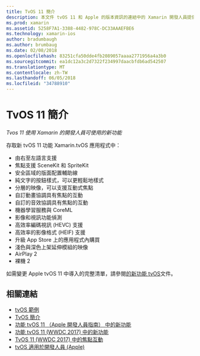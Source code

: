 ```yaml
---
title: TvOS 11 簡介
description: 本文件 tvOS 11 和 Apple 的版本資訊的連結中的 Xamarin 開發人員提供可用的新功能的簡短概觀。
ms.prod: xamarin
ms.assetid: 5258F7A1-3388-4482-978C-DC33AAAEFBE6
ms.technology: xamarin-ios
author: bradumbaugh
ms.author: brumbaug
ms.date: 02/08/2018
ms.openlocfilehash: 83251cfa50dde4fb2089057aaaa2771956a4a3b0
ms.sourcegitcommit: ea1dc12a3c2d7322f234997daacbfdb6ad542507
ms.translationtype: MT
ms.contentlocale: zh-TW
ms.lasthandoff: 06/05/2018
ms.locfileid: "34788910"
---
```

# <a name="introduction-to-tvos-11"></a>TvOS 11 簡介

_Tvos 11 使用 Xamarin 的開發人員可使用的新功能_

存取新 tvOS 11 功能 Xamarin.tvOS 應用程式中：

- 由右至左語言支援 
- 焦點支援 SceneKit 和 SpriteKit
- 安全區域的版面配置輔助線 
- 純文字的按鈕樣式，可以更輕鬆地樣式
- 分層的映像，可以支援互動式焦點
- 自訂動畫協調具有焦點的互動
- 自訂的音效協調具有焦點的互動
- 機器學習服務與 CoreML
- 影像和視訊功能偵測
- 高效率編碼視訊 (HEVC) 支援
- 高效率的影像格式 (HEIF) 支援
- 升級 App Store 上的應用程式內購買
- 淺色與深色上架延伸模組的映像
- AirPlay 2
- 裸機 2

如需變更 Apple tvOS 11 中導入的完整清單，請參閱[的新功能 tvOS](https://developer.apple.com/library/content/releasenotes/General/WhatsNewinTVOS/Articles/tvOS_11_0.html)文件。

## <a name="related-links"></a>相關連結

- [tvOS 範例](https://developer.xamarin.com/samples/tvos/all/)
- [TvOS 簡介](~/ios/tvos/index.md)
- [功能 tvOS 11 （Apple 開發人員指南） 中的新功能](https://developer.apple.com/library/content/releasenotes/General/WhatsNewinTVOS/Articles/tvOS_11_0.html)
- [功能 tvOS 11 (WWDC 2017) 中的新功能](https://developer.apple.com/videos/play/wwdc2017/209/)
- [TvOS 11 (WWDC 2017) 中的焦點互動](https://developer.apple.com/videos/play/wwdc2017/224/)
- [tvOS 適用於開發人員 (Apple)](https://developer.apple.com/tvos/)
